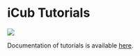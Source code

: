 iCub Tutorials
==============

<a href="https://zenhub.com"><img src="https://raw.githubusercontent.com/ZenHubIO/support/master/zenhub-badge.png"></a>

Documentation of tutorials is available [here](http://www.icub.org/software_documentation/icub_tutorials.html).
